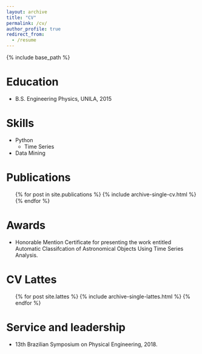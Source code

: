 ```yaml
---
layout: archive
title: "CV"
permalink: /cv/
author_profile: true
redirect_from:
  - /resume
---
```


{% include base_path %}

Education
======
* B.S. Engineering Physics, UNILA, 2015
  
Skills
======
* Python
  * Time Series
* Data Mining

Publications
======
  <ul>{% for post in site.publications %}
    {% include archive-single-cv.html %}
  {% endfor %}</ul>
  
Awards 
======
* Honorable Mention Certificate for presenting the work entitled Automatic Classifcation of Astronomical Objects Using Time Series Analysis.

CV Lattes
======
 <ul>{% for post site.lattes %}
   {% include archive-single-lattes.html %}
  {% endfor %}</ul>
 
Service and leadership
======
* 13th Brazilian Symposium on Physical Engineering, 2018.
